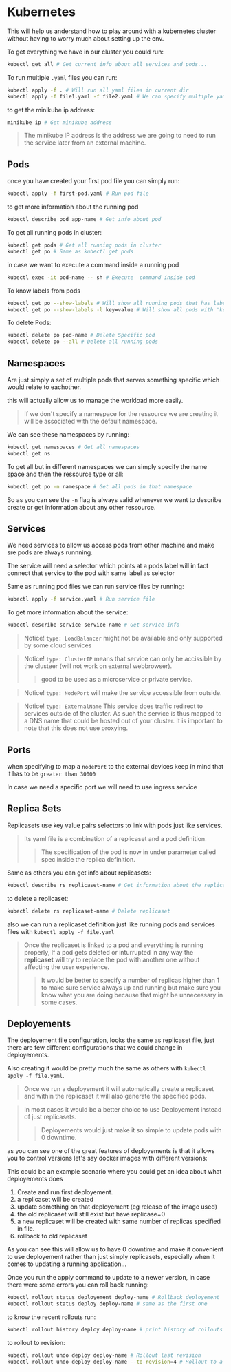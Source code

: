 # Kubernetes
This will help us anderstand how to play around with a kubernetes cluster without having to worry much about setting up the env.

To get everything we have in our cluster you could run:
```sh
kubectl get all # Get current info about all services and pods...
```
To run multiple `.yaml` files you can run:
```sh
kubectl apply -f . # Will run all yaml files in current dir
kubectl apply -f file1.yaml -f file2.yaml # We can specify multiple yaml files as well
```
to get the minikube ip address:
```sh
minikube ip # Get minikube address
``` 
>The minikube IP address is the address we are going to need to run the service later from an external machine.
## Pods
once you have created your first pod file you can simply run:
```sh 
kubectl apply -f first-pod.yaml # Run pod file
```
to get more information about the running pod
```sh
kubectl describe pod app-name # Get info about pod
```
To get all running pods in cluster:
```sh
kubectl get pods # Get all running pods in cluster
kubectl get po # Same as kubectl get pods
```
in case we want to execute a command inside a running pod
```sh
kubectl exec -it pod-name -- sh # Execute  command inside pod
```
To know labels from pods
```sh
kubectl get po --show-labels # Will show all running pods that has labels
kubectl get po --show-labels -l key=value # Will show all pods with 'key value' pairs
```
To delete Pods:
```sh
kubectl delete po pod-name # Delete Specific pod
kubectl delete po --all # Delete all running pods
```
## Namespaces
Are just simply a set of multiple pods that serves something specific which would relate to eachother.

this will actually allow us to manage the workload more easily.

>If we don't specify a namespace for the ressource we are creating it will be associated with the default namespace.

We can see these namespaces by running:
```sh
kubectl get namespaces # Get all namespaces
kubectl get ns
```
To get all but in different namespaces we can simply specify the name space and then the ressource type or all:
```sh
kubectl get po -n namespace # Get all pods in that namespace
```
So as you can see the `-n` flag is always valid whenever we want to describe create or get information about any other ressource.
## Services
We need services to allow us access pods from other machine and make sre pods are always runnning.

The service will need a selector which points at a pods label will in fact connect that service to the pod with same label as selector

Same as running pod files we can run service files by running:
```sh
kubectl apply -f service.yaml # Run service file
```
To get more information about the service:
```sh
kubectl describe service service-name # Get service info
```

>Notice! `type: LoadBalancer` might not be available and only supported by some cloud services

>Notice! `type: ClusterIP` means that service can only be accissible by the clusteer (will not work on external webbrowser).
>>good to be used as a microservice or private service.

>Notice! `type: NodePort` will make the service accessible from outside.

>Notice! `type: ExternalName`  This service does traffic redirect to services outside of the cluster. As such the service is thus mapped to a DNS name that could be hosted out of your cluster. It is important to note that this does not use proxying.

## Ports
when specifying to map a `nodePort` to the external devices keep in mind that it has to be `greater than 30000`

In case we need a specific port we will need to use ingress service

## Replica Sets
Replicasets use key value pairs selectors to link with pods just like services. 
>Its yaml file is a combination of a replicaset and a pod definition.
>>The specification of the pod is now in under parameter called spec inside the replica definition. 

Same as others you can get info about replicasets:
```sh
kubectl describe rs replicaset-name # Get information about the replicaset
```
to delete a replicaset:
```sh
kubectl delete rs replicaset-name # Delete replicaset
```
also we can run a replicaset definition just like running pods and services files with `kubectl apply -f file.yaml`

>Once the replicaset is linked to a pod and everything is running properly, If a pod gets deleted or inturrupted in any way the **replicaset** will try to replace the pod with another one without affecting the user experience.
>>It would be better to specify a number of replicas higher than 1 to make sure service always up and running but make sure you know what you are doing because that might be unnecessary in some cases.
## Deployements
The deployement file configuration, looks the same as replicaset file, just there are few different configurations that we could change in deployements.

Also creating it would be pretty much the same as others with `kubectl apply -f file.yaml`.
>Once we run a deployement it will automatically create a replicaset and within the replicaset it will also generate the specified pods.

>In most cases it would be a better choice to use Deployement instead of just replicasets.
>>Deployements would just make it so simple to update pods with 0 downtime.

as you can see one of the great features of deployements is that it allows you to control versions let's say docker images with different versions:

This could be an example scenario where you could get an idea about what deployements does
1. Create and run first deployement.
1. a replicaset will be created
1. update something on that deployement (eg release of the image used)
1. the old replicaset will still exist but have replicase=0
1. a new replicaset will be created with same number of replicas specified in file.
1. rollback to old replicaset

As you can see this will allow us to have 0 downtime and make it convenient to use deployement rather than just simply replicasets, especially when it comes to updating a running application...

Once you run the apply command to update to a newer version, in case there were some errors you can roll back running:
```sh
kubectl rollout status deployement deploy-name # Rollback deployement
kubectl rollout status deploy deploy-name # same as the first one
```
to know the recent rollouts run:
```sh
kubectl rollout history deploy deploy-name # print history of rollouts revisions
```
to rollout to revision:
```sh
kubectl rollout undo deploy deploy-name # Rollout last revision
kubectl rollout undo deploy deploy-name --to-revision=4 # Rollout to a specific revision where 4 is example number of revision.
```